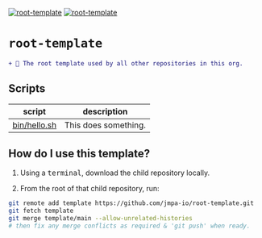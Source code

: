 <!-- markdownlint-disable MD041 MD010 -->
[![root-template](https://github.com/jmpa-io/root-template/actions/workflows/cicd.yml/badge.svg)](https://github.com/jmpa-io/root-template/actions/workflows/cicd.yml)
[![root-template](https://github.com/jmpa-io/root-template/actions/workflows/README.yml/badge.svg)](https://github.com/jmpa-io/root-template/actions/workflows/README.yml)

# `root-template`

```diff
+ 🌱 The root template used by all other repositories in this org.
```

## Scripts

script|description
---|---
[bin/hello.sh](bin/hello.sh) | This does something.


## How do I use this template?

1. Using a <kbd>terminal</kbd>, download the child repository locally.

2. From the root of that child repository, run:
```bash
git remote add template https://github.com/jmpa-io/root-template.git
git fetch template
git merge template/main --allow-unrelated-histories
# then fix any merge conflicts as required & 'git push' when ready.
```
